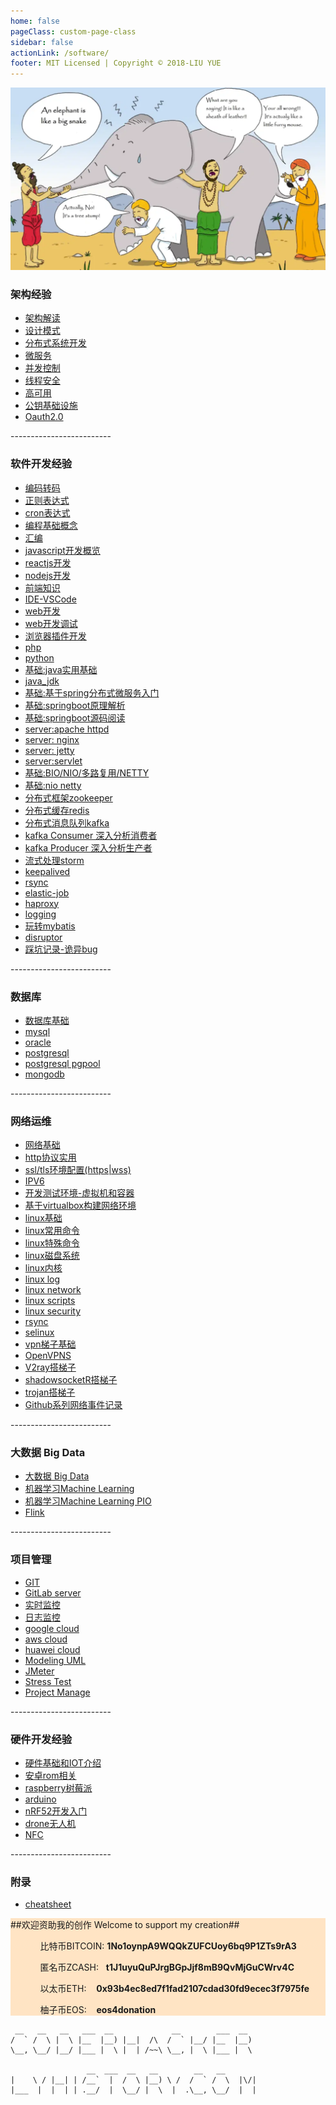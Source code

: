 ```yaml
---
home: false
pageClass: custom-page-class
sidebar: false
actionLink: /software/
footer: MIT Licensed | Copyright © 2018-LIU YUE
---
```


<img class="header" src="/docs/docs_image/software/architecture.png"/>

<div>
	<h3>架构经验</h3>
	<ul>
		<li><a href="/docs/software/highlevel/architecture">架构解读</a></li>
		<li><a href="/docs/software/highlevel/designpattern">设计模式</a></li>
		<li><a href="/docs/software/highlevel/distrubuted_system">分布式系统开发</a></li>	
		<li><a href="/docs/software/highlevel/microservice">微服务</a></li>	
		<li><a href="/docs/software/highlevel/concurrent">并发控制</a></li>
		<li><a href="/docs/software/highlevel/threadsafe">线程安全</a></li>
		<li><a href="/docs/software/highlevel/high_availability">高可用</a></li>
		<li><a href="/docs/software/highlevel/publickey_infrastructure">公钥基础设施</a></li>
		<li><a href="/docs/software/highlevel/oauth2">Oauth2.0</a></li>
	</ul>
	<p>-------------------------</p>
	<h3>软件开发经验</h3>
	<ul>
		<li><a href="/docs/software/programming/encoding">编码转码</a></li>
		<li><a href="/docs/software/programming/expression_regex">正则表达式</a></li>
		<li><a href="/docs/software/programming/expression_cron">cron表达式</a></li>
        <li><a href="/docs/software/programming/concepts">编程基础概念</a></li>
        <li><a href="/docs/software/programming/assembly">汇编</a></li>
		<!--<li><a href="/docs/software/programming/wasm_webassembly">Web Assembly</a></li>-->
		<li><a href="/docs/software/programming/js_dev_overview">javascript开发概览</a></li>
        <li><a href="/docs/software/programming/js_reactjs">reactjs开发</a></li>
		<li><a href="/docs/software/programming/js_nodejs">nodejs开发</a></li>
		<!--<li><a href="/docs/software/programming/js_angularjs">angularjs开发</a></li>-->
		<li><a href="/docs/software/programming/interview_frontend">前端知识</a></li>
		<li><a href="/docs/software/programming/ide_vscode">IDE-VSCode</a></li>
		<!--<li><a href="/docs/software/programming/programming">编程基础</a></li>-->
		<li><a href="/docs/software/programming/webdev/webdev">web开发</a></li>
		<li><a href="/docs/software/programming/webdev/webdev_debug">web开发调试</a></li>
		<li><a href="/docs/software/programming/webdev/chromeextension">浏览器插件开发</a></li>
		<!--<li><a href="/docs/software/programming/dotnet">.NET</a></li>-->
		<!--<li><a href="/docs/software/programming/golang">golang</a></li>-->
		<li><a href="/docs/software/programming/php">php</a></li>
		<li><a href="/docs/software/programming/python">python</a></li>
		<!--<li><a href="/docs/software/programming/ruby">ruby</a></li>-->
		<li><a href="/docs/software/programming/java">基础:java实用基础</a></li>
		<li><a href="/docs/software/buildingblock/java_jdk">java_jdk</a></li>
		<li><a href="/docs/software/programming/java_spring">基础:基于spring分布式微服务入门</a></li>
		<li><a href="/docs/software/programming/java_springboot">基础:springboot原理解析</a></li>
        <li><a href="/docs/software/programming/java_springboot_sourcecode" >基础:springboot源码阅读</a></li>
		<li><a href="/docs/software/buildingblock/server_apache_httpd">server:apache httpd</a></li> 
		<li><a href="/docs/software/buildingblock/server_nginx">server: nginx</a></li>
		<li><a href="/docs/software/buildingblock/server_jetty">server: jetty</a></li>
		<li><a href="/docs/software/buildingblock/servlet">server:servlet</a></li>
        <li><a href="/docs/software/buildingblock/nio_epoll">基础:BIO/NIO/多路复用/NETTY</a></li>
		<li><a href="/docs/software/buildingblock/nio_netty">基础:nio netty</a></li>
		<!--<li><a href="/docs/software/buildingblock/shiro">基础:shiro登录和权限管理</a></li>-->
		<li><a href="/docs/software/buildingblock/zookeeper" >分布式框架zookeeper</a></li>
		<li><a href="/docs/software/buildingblock/redis">分布式缓存redis</a></li>
		<li><a href="/docs/software/buildingblock/kafka">分布式消息队列kafka</a></li>
		<li><a href="/docs/software/buildingblock/kafka_consumer">kafka Consumer 深入分析消费者</a></li>
		<li><a href="/docs/software/buildingblock/kafka_producer">kafka Producer 深入分析生产者</a></li>	
        <li><a href="/docs/software/buildingblock/storm">流式处理storm</a></li>
		<li><a href="/docs/software/buildingblock/keepalived">keepalived</a></li>
		<li><a href="/docs/software/buildingblock/rsync">rsync</a></li>
		<li><a href="/docs/software/buildingblock/elastic-job ">elastic-job </a></li>
		<li><a href="/docs/software/buildingblock/haproxy">haproxy</a></li>
		<li><a href="/docs/software/buildingblock/logging">logging</a></li>
		<li><a href="/docs/software/buildingblock/mybatis">玩转mybatis</a></li> 
		<li><a href="/docs/software/buildingblock/disruptor">disruptor</a></li> 
		<!--
		<li><a href="/docs/software/buildingblock/druid">druid</a></li> 
		-->
		<li><a href="/docs/software/buglist">踩坑记录-诡异bug</a></li>
	</ul>
	<p>-------------------------</p>
	<h3>数据库</h3>
	<ul>	
		<li><a href="/docs/software/database/database">数据库基础</a></li>
		<li><a href="/docs/software/database/mysql">mysql</a></li>
		<li><a href="/docs/software/database/oracle">oracle</a></li>
		<li><a href="/docs/software/database/postgresql">postgresql</a></li>
		<li><a href="/docs/software/database/postgresql_pgpool">postgresql pgpool</a></li>	
		<li><a href="/docs/software/database/mongodb">mongodb</a></li>
	</ul>
	<p>-------------------------</p>
	<h3>网络运维</h3>
	<ul>
		<li><a href="/docs/software/network/network">网络基础</a></li>	
        <li><a href="/docs/software/network/http_protocol">http协议实用</a></li>	
        <li><a href="/docs/software/network/http_ssl_tls_setup">ssl/tls环境配置(https|wss)</a></li>	
		<li><a href="/docs/software/network/ipv6">IPV6</a></li>
        <li><a href="/docs/software/linux/vm_env">开发测试环境-虚拟机和容器</a></li>
        <li><a href="/docs/software/linux/vm_env_network">基于virtualbox构建网络环境</a></li>
		<!--<li><a href="/docs/software/linux/docker">docker</a></li>-->
        <li><a href="/docs/software/linux/linux">linux基础</a></li>
        <li><a href="/docs/software/linux/linux_cmds_common">linux常用命令</a></li>
        <li><a href="/docs/software/linux/linux_cmds_special">linux特殊命令</a></li>
		<li><a href="/docs/software/linux/linux_disk_lvm">linux磁盘系统</a></li>
        <li><a href="/docs/software/linux/linux_kernel">linux内核</a></li>
		<li><a href="/docs/software/linux/linux_log">linux log</a></li>
		<li><a href="/docs/software/linux/linux_network">linux network</a></li>
		<li><a href="/docs/software/linux/linux_scripts">linux scripts</a></li>
		<li><a href="/docs/software/linux/linux_security">linux security</a></li>
        <li><a href="/docs/software/linux/rsync">rsync</a></li>
        <li><a href="/docs/software/linux/selinux">selinux</a></li>
		<li><a href="/docs/software/network/vpn&proxy_server">vpn梯子基础</a></li>
		<li><a href="/docs/software/network/vpn_openvpn">OpenVPNS</a></li>
		<li><a href="/docs/software/network/proxy_v2ray">V2ray搭梯子</a></li>
		<li><a href="/docs/software/network/proxy_shadowsockr">shadowsocketR搭梯子</a></li>
        <li><a href="/docs/software/network/proxy_trojan">trojan搭梯子</a></li>	
		<li><a href="/docs/software/network/network2github">Github系列网络事件记录</a></li>	
    </ul>
	<p>-------------------------</p>
	<h3>大数据 Big Data</h3>
	<ul>
		<li><a href="/docs/software/bigdata/bigdata">大数据 Big Data</a></li>
		<li><a href="/docs/software/bigdata/machinelearning">机器学习Machine Learning</a></li>
		<li><a href="/docs/software/bigdata/machinelearning_pio">机器学习Machine Learning PIO</a></li>
		<li><a href="/docs/software/bigdata/flink">Flink</a></li>
	</ul>
	<p>-------------------------</p>
	<h3>项目管理</h3>
	<ul>
		<li><a href="/docs/software/project_manage/git">GIT</a></li>
		<li><a href="/docs/software/project_manage/gitlab_server">GitLab server</a></li>
		<li><a href="/docs/software/project_manage/monitor">实时监控</a></li>
		<li><a href="/docs/software/project_manage/monitor_logging">日志监控</a></li>
		<li><a href="/docs/software/project_manage/cloud_google">google cloud</a></li>
		<li><a href="/docs/software/project_manage/cloud_aws">aws cloud</a></li>
		<li><a href="/docs/software/project_manage/cloud_huawei">huawei cloud</a></li>
		<li><a href="/docs/software/project_manage/modeling_uml">Modeling UML</a></li>
		<li><a href="/docs/software/project_manage/test_jmeter">JMeter</a></li>
		<li><a href="/docs/software/project_manage/test_stress_test">Stress Test</a></li>
		<li><a href="/docs/software/project_manage/projectmanage">Project Manage</a></li>
	</ul>
	<p>-------------------------</p>
	<h3>硬件开发经验</h3>
	<ul>
        <li><a href="/docs/software/hardware/hardware" >硬件基础和IOT介绍</a></li>
        <li><a href="/docs/software/hardware/mobile/android_rom" >安卓rom相关</a></li>
        <li><a href="/docs/software/hardware/ic_microcomputer/raspberry" >raspberry树莓派</a></li>
        <li><a href="/docs/software/hardware/ic_microcomputer/arduino" >arduino</a></li>
        <li><a href="/docs/software/hardware/ic_microcomputer/dk_nrf52" >nRF52开发入门</a></li>
        <li><a href="/docs/software/hardware/drone" >drone无人机</a></li>
		<li><a href="/docs/software/hardware/ic_module/nfc" >NFC</a></li>
    </ul>
	<p>-------------------------</p>
	<h3>附录</h3>
	<ul>
		<li><a href="/docs/software/cheatsheet">cheatsheet</a></li>
	</ul>
</div>



<div style="background-color:bisque;">
	<span>##欢迎资助我的创作 Welcome to support my creation##</span>
	<ul>
		<ol>比特币BITCOIN:&nbsp;<strong>1No1oynpA9WQQkZUFCUoy6bq9P1ZTs9rA3</strong></ol>
		<ol>匿名币ZCASH:&nbsp;&nbsp;&nbsp;<strong>t1J1uyuQuPJrgBGpJjf8mB9QvMjGuCWrv4C</strong></ol>
		<ol>以太币ETH:&nbsp;&nbsp;&nbsp;&nbsp;<strong>0x93b4ec8ed7f1fad2107cdad30fd9ecec3f7975fe</strong></ol>
		<ol>柚子币EOS:&nbsp;&nbsp;&nbsp;&nbsp;<strong>eos4donation</strong></ol>
	</ul>
</div>

```
 __   __   __   ___  __             __        ___  __   
/  ` /  \ |  \ |__  |__) |__|  /\  /  ` |__/ |__  |__)  
\__, \__/ |__/ |___ |  \ |  | /~~\ \__, |  \ |___ |  \  
                                                        
                 __  ___  __   __        __   __        
|    \ / |__| | /__`  |  /  \ |__) \ /  /  ` /  \  |\/| 
|___  |  |  | | .__/  |  \__/ |  \  |  .\__, \__/  |  | 
                                                        
```





